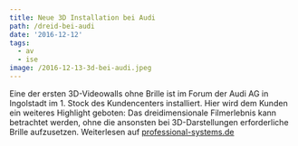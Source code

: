 ```yaml
---
title: Neue 3D Installation bei Audi
path: /dreid-bei-audi
date: '2016-12-12'
tags:
  - av
  - ise
image: /2016-12-13-3d-bei-audi.jpeg
---
```


Eine der ersten 3D-Videowalls ohne Brille ist im Forum der Audi AG in Ingolstadt im 1. Stock des Kundencenters installiert. Hier wird dem Kunden ein weiteres Highlight geboten: Das dreidimensionale Filmerlebnis kann betrachtet werden, ohne die ansonsten bei 3D-Darstellungen erforderliche Brille aufzusetzen. Weiterlesen auf [professional-systems.de](https://www.professional-system.de/case-studies/neue-3d-installation-bei-audi/)
